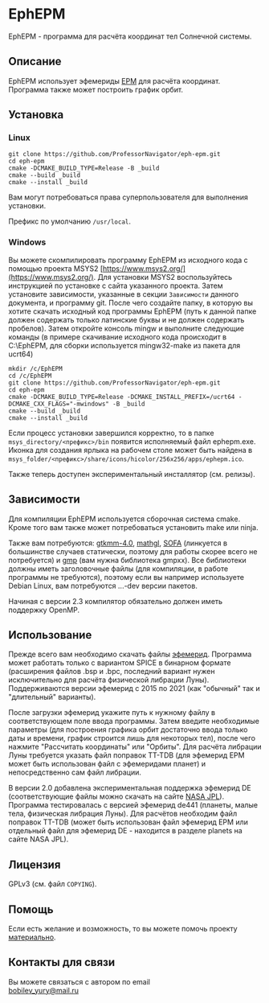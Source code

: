 # EphEPM
EphEPM - программа для расчёта координат тел Солнечной системы.

## Описание
EphEPM использует эфемериды [EPM](https://iaaras.ru/dept/ephemeris/epm/) для расчёта координат. Программа также может построить график орбит.

## Установка
### Linux

`git clone https://github.com/ProfessorNavigator/eph-epm.git`\
`cd eph-epm`\
`cmake -DCMAKE_BUILD_TYPE=Release -B _build`\
`cmake --build _build`\
`cmake --install _build`

Вам могут потребоваться права суперпользователя для выполнения установки.

Префикс по умолчанию `/usr/local`.

### Windows

Вы можете скомпилировать программу EphEPM из исходного кода с помощью проекта MSYS2 [https://www.msys2.org/](https://www.msys2.org/). Для установки MSYS2 воспользуйтесь инструкцией по установке с сайта указанного проекта. Затем установите зависимости, указанные в секции `Зависимости` данного документа, и программу git. После чего создайте папку, в которую вы хотите скачать исходный код программы EphEPM (путь к данной папке должен содержать только латинские буквы и не должен содержать пробелов). Затем откройте консоль mingw и выполните следующие команды (в примере скачивание исходного кода происходит в C:\EphEPM, для сборки используется mingw32-make из пакета для ucrt64)

`mkdir /c/EphEPM`\
`cd /c/EphEPM`\
`git clone https://github.com/ProfessorNavigator/eph-epm.git`\
`cd eph-epm`\
`cmake -DCMAKE_BUILD_TYPE=Release -DCMAKE_INSTALL_PREFIX=/ucrt64 -DCMAKE_CXX_FLAGS="-mwindows" -B _build`\
`cmake --build _build`\
`cmake --install _build`

Если процесс установки завершился корректно, то в папке `msys_directory/<префикс>/bin` появится исполняемый файл ephepm.exe. Иконка для создания ярлыка на рабочем столе может быть найдена в `msys_folder/<префикс>/share/icons/hicolor/256x256/apps/ephepm.ico`.

Также теперь доступен экспериментальный инсталлятор (см. релизы). 

## Зависимости

Для компиляции EphEPM используется сборочная система cmake. Кроме того вам также может потребоваться установить make или ninja.

Также вам потребуются: [gtkmm-4.0](http://www.gtkmm.org/), [mathgl](http://mathgl.sourceforge.net/), [SOFA](https://iausofa.org/) (линкуется в большинстве случаев статически, поэтому для работы скорее всего не потребуется) и [gmp](https://gmplib.org/) (вам нужна библиотека gmpxx). Все библиотеки должны иметь заголовочные файлы (для компиляции, в работе программы не требуются), поэтому если вы например используете Debian Linux, вам потребуются ...-dev версии пакетов.

Начиная с версии 2.3 компилятор обязательно должен иметь поддержку OpenMP.

## Использование

Прежде всего вам необходимо скачать файлы [эфемерид](https://ftp.iaaras.ru/pub/epm/). Программа может работать только с вариантом SPICE в бинарном формате (расширения файлов .bsp и .bpc, последний вариант нужен исключительно для расчёта физической либрации Луны). Поддерживаются версии эфемерид с 2015 по 2021 (как "обычный" так и "длительный" варианты).

После загрузки эфемерид укажите путь к нужному файлу в соответствующем поле ввода программы. Затем введите необходимые параметры (для построения графика орбит достаточно ввода только даты и времени, график строится лишь для некоторых тел), после чего нажмите "Рассчитать координаты" или "Орбиты". Для расчёта либрации Луны требуется указать файл поправок TT-TDB (для эфемерид EPM может быть использован файл с эфемеридами планет) и непосредственно сам файл либрации.

В версии 2.0 добавлена экспериментальная поддержка эфемерид DE (соответствующие файлы можно скачать на сайте [NASA JPL](https://ssd.jpl.nasa.gov/ftp/eph/)). Программа тестировалась с версией эфемерид de441 (планеты, малые тела, физическая либрация Луны). Для расчётов необходим файл поправок TT-TDB (может быть использован файл эфемерид EPM или отдельный файл для эфемерид DE - находится в разделе planets на сайте NASA JPL).

## Лицензия

GPLv3 (см. файл `COPYING`).

## Помощь

Если есть желание и возможность, то вы можете помочь проекту [материально](https://yoomoney.ru/to/4100117795409573).

## Контакты для связи

Вы можете связаться с автором по email \
bobilev_yury@mail.ru